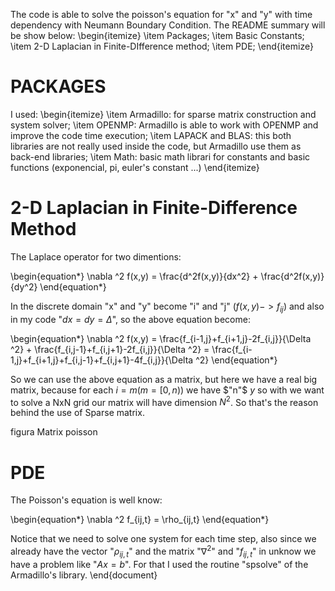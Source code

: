 

The code is able to solve the poisson's equation for "x" and "y" with time dependency with Neumann Boundary Condition. The README summary will be show below:
\begin{itemize}
    \item Packages;
    \item Basic Constants;
    \item 2-D Laplacian in Finite-DIfference method;
    \item PDE;
\end{itemize}

# PACKAGES
I used:
\begin{itemize}
    \item Armadillo: for sparse matrix construction and system solver;
    \item OPENMP: Armadillo is able to work with OPENMP and improve the code time execution;
    \item LAPACK and BLAS: this both libraries are not really used inside the code, but Armadillo use them as back-end libraries;
    \item Math: basic math librari for constants and basic functions (exponencial, pi, euler's constant ...)
\end{itemize}



# 2-D Laplacian in Finite-Difference Method
The Laplace operator for two dimentions:

\begin{equation*}
    \nabla ^2 f(x,y) = \frac{d^2f(x,y)}{dx^2} + \frac{d^2f(x,y)}{dy^2}
\end{equation*}

In the discrete domain "x" and "y" become "i" and "j" ($f(x,y) -> f_{ij}$) and also in my code "$dx = dy = \Delta$", so the above equation become:

\begin{equation*}
    \nabla ^2 f(x,y) = \frac{f_{i-1,j}+f_{i+1,j}-2f_{i,j}}{\Delta ^2} + \frac{f_{i,j-1}+f_{i,j+1}-2f_{i,j}}{\Delta ^2} = \frac{f_{i-1,j}+f_{i+1,j}+f_{i,j-1}+f_{i,j+1}-4f_{i,j}}{\Delta ^2}
\end{equation*}

So we can use the above equation as a matrix, but here we have a real big matrix, because for each $i = m (m=[0,n))$ we have $"n"$ $y$ so with we want to solve a NxN grid our matrix will have dimension $N^2$. So that's the reason behind the use of Sparse matrix. 

figura Matrix poisson



# PDE
The Poisson's equation is well know:

\begin{equation*}
    \nabla ^2 f_{ij,t} = \rho_{ij,t}
\end{equation*}
 
Notice that we need to solve one system for each time step, also since we already have the vector "$\rho_{ij,t}$" and the matrix "$\nabla ^2$" and "$f_{ij,t}$" in unknow we have a problem like "$Ax = b$". For that I used the routine "spsolve" of the Armadillo's library.
\end{document}
